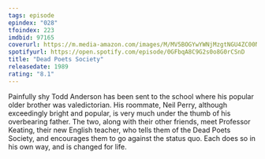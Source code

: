 ```yaml
---
tags: episode
epindex: "028"
tfoindex: 223
imdbid: 97165
coverurl: https://m.media-amazon.com/images/M/MV5BOGYwYWNjMzgtNGU4ZC00NWQ2LWEwZjUtMzE1Zjc3NjY3YTU1XkEyXkFqcGdeQXVyMTQxNzMzNDI@._V1_SY300_CR0,0,202,300_.jpg
spotifyurl: https://open.spotify.com/episode/0GFbqA8C9G2s0o8G0rCSnD
title: "Dead Poets Society"
releasedate: 1989
rating: "8.1"
---
```


Painfully shy Todd Anderson has been sent to the school where his popular older brother was valedictorian. His roommate, Neil Perry, although exceedingly bright and popular, is very much under the thumb of his overbearing father. The two, along with their other friends, meet Professor Keating, their new English teacher, who tells them of the Dead Poets Society, and encourages them to go against the status quo. Each does so in his own way, and is changed for life.